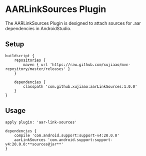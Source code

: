 AARLinkSources Plugin
====
The AARLinkSources Plugin is designed to attach sources for .aar dependencies in AndroidStudio.

Setup
----
~~~
buildscript {
    repositories {
        maven { url 'https://raw.github.com/xujiaao/mvn-repository/master/releases' }
    }

    dependencies {
        classpath 'com.github.xujiaao:aarLinkSources:1.0.0'
    }
}
~~~

Usage
----
~~~
apply plugin: 'aar-link-sources'

dependencies {
    compile 'com.android.support:support-v4:20.0.0'
    aarLinkSources 'com.android.support:support-v4:20.0.0:**sources@jar**'
}
~~~





